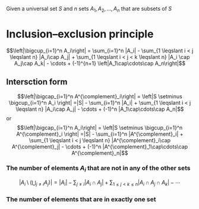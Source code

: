 Given a universal set $S$ and $n$ sets $A_1, A_2, \ldots, A_n$ that are subsets of $S$


# Inclusion–exclusion principle

$$\left|\bigcup_{i=1}^n A_i\right| = \sum_{i=1}^n |A_i| - \sum_{1 \leqslant i < j \leqslant n} |A_i\cap A_j| + \sum_{1 \leqslant i < j < k \leqslant n} |A_i \cap A_j\cap A_k| - \cdots + (-1)^{n+1} \left|A_1\cap\cdots\cap A_n\right|$$

## Intersction form 

$$\left|\bigcap_{i=1}^n A^{\complement}_i\right| = \left|S \setminus \bigcup_{i=1}^n A_i \right| =|S| - \sum_{i=1}^n |A_i| + \sum_{1 \leqslant i < j \leqslant n} |A_i\cap A_j| - \cdots + (-1)^n |A_1\cap\cdots\cap A_n|$$
or
$$\left|\bigcap_{i=1}^n A_i\right| = \left|S \setminus \bigcup_{i=1}^n A^{\complement}_i \right| =|S| - \sum_{i=1}^n |A^{\complement}_i| + \sum_{1 \leqslant i < j \leqslant n} |A^{\complement}_i\cap A^{\complement}_j| - \cdots + (-1)^n |A^{\complement}_1\cap\cdots\cap A^{\complement}_n|$$

### The number of elements $A_i$ that are not in any of the other sets
$$\displaystyle \left|A_i\setminus \left(\bigcup_{j\neq i} A_j\right)\right|=|A_i|-\sum_{j\neq i}|A_i\cap A_j|+\sum_{1 \leqslant j < k \leqslant n} |A_i\cap A_j\cap A_k| - \cdots$$

### The number of elements that are in exactly one set

 
